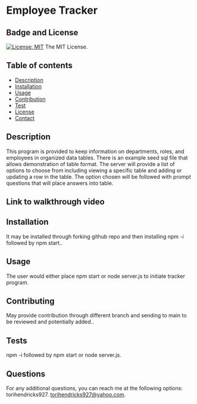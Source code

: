 # Employee Tracker

  ## Badge and License
  [![License: MIT](https://img.shields.io/badge/License-MIT-yellow.svg)](https://opensource.org/licenses/MIT)
    The MIT License.

  ## Table of contents
  - [Description](#description)
  - [Installation](#installation)
  - [Usage](#usage)
  - [Contribution](#contributing)
  - [Test](#test)
  - [License](#license)
  - [Contact](#github)

  ## Description
This program is provided to keep information on departments, roles, and employees in organized data tables. There is an example seed  sql file that allows demonstration of table format. The server will provide a list of options to choose from including viewing a specific table and adding or updating a row in the table. The option chosen will be followed with prompt questions that will place answers into table. 

## Link to walkthrough video

## Installation
It may be installed through forking github repo and then installing npm -i followed by npm start..

## Usage
The user would either place npm start or node server.js to initiate tracker program.

## Contributing
May provide contribution through different branch and sending to main to be reviewed and potentially added..

## Tests
npm -i followed by npm start or node server.js.

## Questions
For any additional questions, you can reach me at the following options:
torihendricks927.
torihendricks927@yahoo.com.


